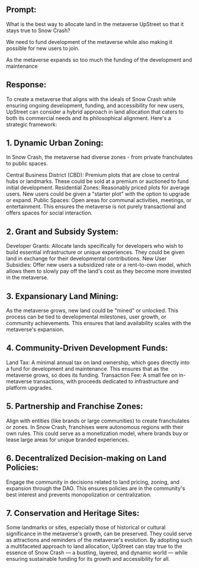 ## Prompt:

What is the best way to allocate land in the metaverse UpStreet so that it stays true to Snow Crash?

We need to fund development of the metaverse while also making it possible for new users to join.

As the metaverse expands so too much the funding of the development and maintenance 


## Response:

To create a metaverse that aligns with the ideals of Snow Crash while ensuring ongoing development, funding, and accessibility for new users, UpStreet can consider a hybrid approach in land allocation that caters to both its commercial needs and its philosophical alignment. Here's a strategic framework:

## 1. Dynamic Urban Zoning:

In Snow Crash, the metaverse had diverse zones - from private franchulates to public spaces.

Central Business District (CBD): Premium plots that are close to central hubs or landmarks. These could be sold at a premium or auctioned to fund initial development.
Residential Zones: Reasonably priced plots for average users. New users could be given a "starter plot" with the option to upgrade or expand.
Public Spaces: Open areas for communal activities, meetings, or entertainment. This ensures the metaverse is not purely transactional and offers spaces for social interaction.

## 2. Grant and Subsidy System:

Developer Grants: Allocate lands specifically for developers who wish to build essential infrastructure or unique experiences. They could be given land in exchange for their developmental contributions.
New User Subsidies: Offer new users a subsidized rate or a rent-to-own model, which allows them to slowly pay off the land's cost as they become more invested in the metaverse.

## 3. Expansionary Land Mining:

As the metaverse grows, new land could be "mined" or unlocked. This process can be tied to developmental milestones, user growth, or community achievements. This ensures that land availability scales with the metaverse's expansion.

## 4. Community-Driven Development Funds:

Land Tax: A minimal annual tax on land ownership, which goes directly into a fund for development and maintenance. This ensures that as the metaverse grows, so does its funding.
Transaction Fee: A small fee on in-metaverse transactions, with proceeds dedicated to infrastructure and platform upgrades.

## 5. Partnership and Franchise Zones:

Align with entities (like brands or large communities) to create franchulates or zones. In Snow Crash, franchises were autonomous regions with their own rules. This could serve as a monetization model, where brands buy or lease large areas for unique branded experiences.
## 6. Decentralized Decision-making on Land Policies:

Engage the community in decisions related to land pricing, zoning, and expansion through the DAO. This ensures policies are in the community's best interest and prevents monopolization or centralization.

## 7. Conservation and Heritage Sites:

Some landmarks or sites, especially those of historical or cultural significance in the metaverse's growth, can be preserved. They could serve as attractions and reminders of the metaverse's evolution.
By adopting such a multifaceted approach to land allocation, UpStreet can stay true to the essence of Snow Crash — a bustling, layered, and dynamic world — while ensuring sustainable funding for its growth and accessibility for all.
